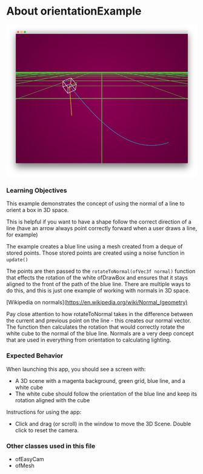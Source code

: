 # About orientationExample

![Screenshot of orientationExample](orientationExample.jpg)

### Learning Objectives

This example demonstrates the concept of using the normal of a line to orient a box in 3D space.

This is helpful if you want to have a shape follow the correct direction of a line (have an arrow always point correctly forward when a user draws a line, for example)

The example creates a blue line using a mesh created from a deque of stored points. Those stored points are created using a noise function in `update()`

The points are then passed to the `rotateToNormal(ofVec3f normal)` function that effects the rotation of the white ofDrawBox and ensures that it stays aligned to the front of the path of the blue line. There are multiple ways to do this, and this is just one example of working with normals in 3D space.

[Wikipedia on normals](https://en.wikipedia.org/wiki/Normal_(geometry)

Pay close attention to how rotateToNormal takes in the difference between the current and previous point on the line - this creates our normal vector. The function then calculates the rotation that would correctly rotate the white cube to the normal of the blue line. Normals are a very deep concept that are used in everything from orientation to calculating lighting.

### Expected Behavior

When launching this app, you should see a screen with:

* A 3D scene with a magenta background, green grid, blue line, and a white cube
* The white cube should follow the orientation of the blue line and keep its rotation aligned with the cube

Instructions for using the app:

* Click and drag (or scroll) in the window to move the 3D Scene. Double click to reset the camera.


### Other classes used in this file

* ofEasyCam
* ofMesh
